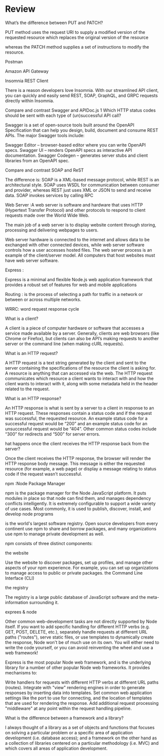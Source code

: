 
# Review

What’s the difference between PUT and PATCH?

PUT method uses the request URI to supply a modified version of the requested resource which replaces the original version of the resource

 whereas the PATCH method supplies a set of instructions to modify the resource.


Postman

Amazon API Gateway

Insomnia REST Client

There is a reason developers love Insomnia. With our streamlined API client, you can quickly and easily send REST, SOAP, GraphQL, and GRPC requests directly within Insomnia.


Compare and contrast Swagger and APIDoc.js 1 Which HTTP status codes should be sent with each type of (un)successful API call?

Swagger is a set of open-source tools built around the OpenAPI Specification that can help you design, build, document and consume REST APIs. The major Swagger tools include:

Swagger Editor – browser-based editor where you can write OpenAPI specs.
Swagger UI – renders OpenAPI specs as interactive API documentation.
Swagger Codegen – generates server stubs and client libraries from an OpenAPI spec.



Compare and contrast SOAP and ReST

The difference is: SOAP is a XML-based message protocol, while REST is an architectural style. SOAP uses WSDL for communication between consumer and provider, whereas REST just uses XML or JSON to send and receive data. SOAP invokes services by calling RPC


Web Server  :A web server is software and hardware that uses HTTP (Hypertext Transfer Protocol) and other protocols to respond to client requests made over the World Wide Web. 

The main job of a web server is to display website content through storing, processing and delivering webpages to users. 

Web server hardware is connected to the internet and allows data to be exchanged with other connected devices, while web server software controls how a user accesses hosted files. The web server process is an example of the client/server model. All computers that host websites must have web server software.

Express :

Express is a minimal and flexible Node.js web application framework that provides a robust set of features for web and mobile applications

Routing :
is the process of selecting a path for traffic in a network or between or across multiple networks.

WRRC:  word request response cycle

What is a client?

A client is a piece of computer hardware or software that accesses a service made available by a server. Generally, clients are web browsers (like Chrome or Firefox), but clients can also be API’s making requests to another server or the command line (when making cURL requests).

What is an HTTP request?

A HTTP request is a text string generated by the client and sent to the server containing the specifications of the resource the client is asking for. A resource is anything that can accessed via the web. The HTTP request communicates which resource a client wants to interact with and how the client wants to interact with it, along with some metadata held in the header related to the request.

What is an HTTP response?

An HTTP response is what is sent by a server to a client in response to an HTTP request. These responses contain a status code and if the request was successful, the requested resource. An example status code for a successful request would be “200” and an example status code for an unsuccessful request would be “404”. Other common status codes include “300” for redirects and “500” for server errors.

hat happens once the client receives the HTTP response back from the server?

Once the client receives the HTTP response, the browser will render the HTTP response body message. This message is either the requested resource (for example, a web page) or display a message relating to status code if the request wasn’t successful.

npm :Node Package Manager


npm is the package manager for the Node JavaScript platform. It puts modules in place so that node can find them, and manages dependency conflicts intelligently. It is extremely configurable to support a wide variety of use cases. Most commonly, it is used to publish, discover, install, and develop node programs

 is the world's largest software registry. Open source developers from every continent use npm to share and borrow packages, and many organizations use npm to manage private development as well.

npm consists of three distinct components:

the website

Use the website to discover packages, set up profiles, and manage other aspects of your npm experience. For example, you can set up organizations to manage access to public or private packages.
the Command Line Interface (CLI)

the registry

The registry is a large public database of JavaScript software and the meta-information surrounding it.

exprees & node 

Other common web-development tasks are not directly supported by Node itself. If you want to add specific handling for different HTTP verbs (e.g. GET, POST, DELETE, etc.), separately handle requests at different URL paths ("routes"), serve static files, or use templates to dynamically create the response, Node won't be of much use on its own. You will either need to write the code yourself, or you can avoid reinventing the wheel and use a web framework!

Express is the most popular Node web framework, and is the underlying library for a number of other popular Node web frameworks. It provides mechanisms to:

Write handlers for requests with different HTTP verbs at different URL paths (routes).
Integrate with "view" rendering engines in order to generate responses by inserting data into templates.
Set common web application settings like the port to use for connecting, and the location of templates that are used for rendering the response.
Add additional request processing "middleware" at any point within the request handling pipeline.


What is the difference between a framework and a library?

I always thought of a library as a set of objects and functions that focuses on solving a particular problem or a specific area of application development (i.e. database access); and a framework on the other hand as a collection of libraries centered on a particular methodology (i.e. MVC) and which covers all areas of application development.